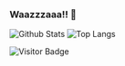 ### Waazzzaaa!! 👋

![Github Stats](https://github-readme-stats-dusky-rho.vercel.app/api?username=ZetaMap&count_private=true&show_icons=true&theme=synthwave)
![Top Langs](https://github-readme-stats-dusky-rho.vercel.app/api/top-langs/?username=ZetaMap&hide=TeX&layout=compact&theme=synthwave)

![Visitor Badge](https://visitor-badge.laobi.icu/badge?page_id=ZetaMap.ZetaMap)

<!--
**ZetaMap/ZetaMap** is a ✨ _special_ ✨ repository because its `README.md` (this file) appears on your GitHub profile.

Here are some ideas to get you started:

- 🔭 I’m currently working on ...
- 🌱 I’m currently learning ...
- 👯 I’m looking to collaborate on ...
- 🤔 I’m looking for help with ...
- 💬 Ask me about ...
- 📫 How to reach me: ...
- 😄 Pronouns: ...
- ⚡ Fun fact: ...
-->
